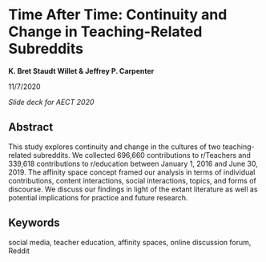 # Time After Time: Continuity and Change in Teaching-Related Subreddits

**K. Bret Staudt Willet & Jeffrey P. Carpenter**

11/7/2020

*Slide deck for AECT 2020*

## Abstract

This study explores continuity and change in the cultures of two teaching-related subreddits. We collected 696,660 contributions to r/Teachers and 339,618 contributions to r/education between January 1, 2016 and June 30, 2019. The affinity space concept framed our analysis in terms of individual contributions, content interactions, social interactions, topics, and forms of discourse. We discuss our findings in light of the extant literature as well as potential implications for practice and future research. 

## Keywords

social media, teacher education, affinity spaces, online discussion forum, Reddit
